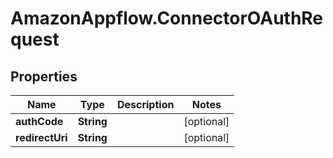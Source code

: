 # AmazonAppflow.ConnectorOAuthRequest

## Properties

Name | Type | Description | Notes
------------ | ------------- | ------------- | -------------
**authCode** | **String** |  | [optional] 
**redirectUri** | **String** |  | [optional] 


